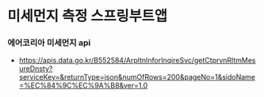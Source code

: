 # 미세먼지 측정 스프링부트앱
### 에어코리아 미세먼지 api
+ https://apis.data.go.kr/B552584/ArpltnInforInqireSvc/getCtprvnRltmMesureDnsty?serviceKey=&returnType=json&numOfRows=200&pageNo=1&sidoName=%EC%84%9C%EC%9A%B8&ver=1.0
